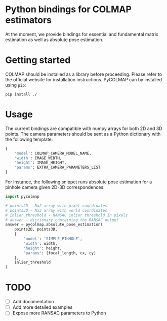 # Python bindings for COLMAP estimators

At the moment, we provide bindings for essential and fundamental matrix estimation as well as absolute pose estimation.

# Getting started

COLMAP should be installed as a library before proceeding. Please refer to the official website for installation instructions. PyCOLMAP can by installed using `pip`: 
```
pip install ./
```

# Usage

The current bindings are compatible with numpy arrays for both 2D and 3D points. The camera parameters should be sent as a Python dictionary with the following template:
```python
{
    'model': COLMAP_CAMERA_MODEL_NAME,
    'width': IMAGE_WIDTH,
    'height': IMAGE_HEIGHT,
    'params': EXTRA_CAMERA_PARAMETERS_LIST
}
```

For instance, the following snippet runs absolute pose estimation for a pinhole camera given 2D-3D correspondences:
```python
import pycolmap

# points2D - Nx2 array with pixel coordinates
# points3D - Nx3 array with world coordinates
# inlier_threshold - RANSAC inlier threshold in pixels
# answer - dictionary containing the RANSAC output
answer = pycolmap.absolute_pose_estimation(
    points2D, points3D,
    {
        'model': 'SIMPLE_PINHOLE',
        'width': width,
        'height': height,
        'params': [focal_length, cx, cy]
    },
    inlier_threshold
)
```

# TODO

- [ ] Add documentation
- [ ] Add more detailed examples
- [ ] Expose more RANSAC parameters to Python
